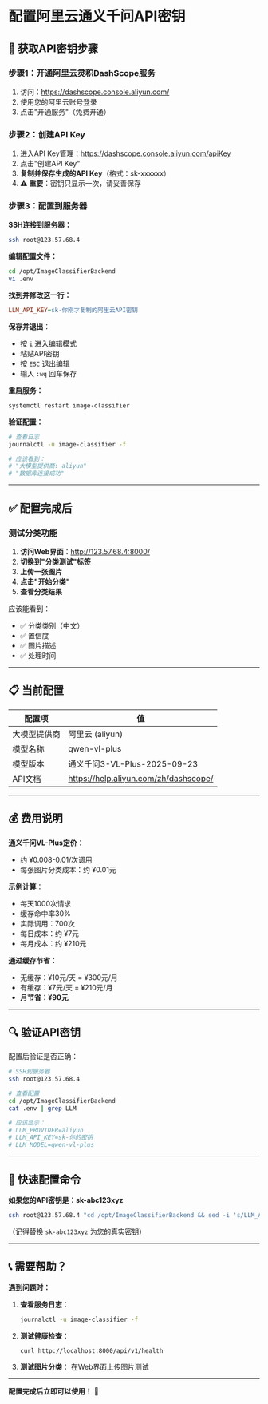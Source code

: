 # 配置阿里云通义千问API密钥

## 🔑 获取API密钥步骤

### 步骤1：开通阿里云灵积DashScope服务

1. 访问：https://dashscope.console.aliyun.com/
2. 使用您的阿里云账号登录
3. 点击"开通服务"（免费开通）

### 步骤2：创建API Key

1. 进入API Key管理：https://dashscope.console.aliyun.com/apiKey
2. 点击"创建API Key"
3. **复制并保存生成的API Key**（格式：sk-xxxxxx）
4. ⚠️ **重要**：密钥只显示一次，请妥善保存

### 步骤3：配置到服务器

**SSH连接到服务器：**
```bash
ssh root@123.57.68.4
```

**编辑配置文件：**
```bash
cd /opt/ImageClassifierBackend
vi .env
```

**找到并修改这一行：**
```ini
LLM_API_KEY=sk-你刚才复制的阿里云API密钥
```

**保存并退出**：
- 按 `i` 进入编辑模式
- 粘贴API密钥
- 按 `ESC` 退出编辑
- 输入 `:wq` 回车保存

**重启服务：**
```bash
systemctl restart image-classifier
```

**验证配置：**
```bash
# 查看日志
journalctl -u image-classifier -f

# 应该看到：
# "大模型提供商: aliyun"
# "数据库连接成功"
```

---

## ✅ 配置完成后

### 测试分类功能

1. **访问Web界面**：http://123.57.68.4:8000/
2. **切换到"分类测试"标签**
3. **上传一张图片**
4. **点击"开始分类"**
5. **查看分类结果**

应该能看到：
- ✅ 分类类别（中文）
- ✅ 置信度
- ✅ 图片描述
- ✅ 处理时间

---

## 📋 当前配置

| 配置项 | 值 |
|--------|------|
| 大模型提供商 | 阿里云 (aliyun) |
| 模型名称 | qwen-vl-plus |
| 模型版本 | 通义千问3-VL-Plus-2025-09-23 |
| API文档 | https://help.aliyun.com/zh/dashscope/ |

---

## 💰 费用说明

**通义千问VL-Plus定价**：
- 约 ¥0.008-0.01/次调用
- 每张图片分类成本：约 ¥0.01元

**示例计算**：
- 每天1000次请求
- 缓存命中率30%
- 实际调用：700次
- 每日成本：约 ¥7元
- 每月成本：约 ¥210元

**通过缓存节省**：
- 无缓存：¥10元/天 = ¥300元/月
- 有缓存：¥7元/天 = ¥210元/月
- **月节省：¥90元**

---

## 🔍 验证API密钥

配置后验证是否正确：

```bash
# SSH到服务器
ssh root@123.57.68.4

# 查看配置
cd /opt/ImageClassifierBackend
cat .env | grep LLM

# 应该显示：
# LLM_PROVIDER=aliyun
# LLM_API_KEY=sk-你的密钥
# LLM_MODEL=qwen-vl-plus
```

---

## 🎯 快速配置命令

**如果您的API密钥是：sk-abc123xyz**

```bash
ssh root@123.57.68.4 "cd /opt/ImageClassifierBackend && sed -i 's/LLM_API_KEY=.*/LLM_API_KEY=sk-abc123xyz/' .env && systemctl restart image-classifier && echo '✓ 配置完成并重启服务'"
```

（记得替换 `sk-abc123xyz` 为您的真实密钥）

---

## 📞 需要帮助？

**遇到问题时：**

1. **查看服务日志**：
   ```bash
   journalctl -u image-classifier -f
   ```

2. **测试健康检查**：
   ```bash
   curl http://localhost:8000/api/v1/health
   ```

3. **测试图片分类**：
   在Web界面上传图片测试

---

**配置完成后立即可以使用！** 🚀

